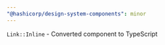 ```yaml
---
"@hashicorp/design-system-components": minor
---
```


`Link::Inline` - Converted component to TypeScript
